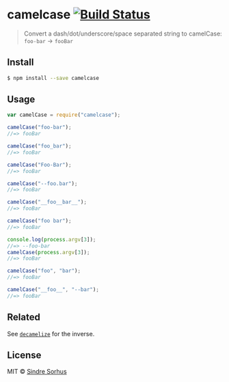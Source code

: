# camelcase [![Build Status](https://travis-ci.org/sindresorhus/camelcase.svg?branch=master)](https://travis-ci.org/sindresorhus/camelcase)

> Convert a dash/dot/underscore/space separated string to camelCase: `foo-bar` → `fooBar`

## Install

```sh
$ npm install --save camelcase
```

## Usage

```js
var camelCase = require("camelcase");

camelCase("foo-bar");
//=> fooBar

camelCase("foo_bar");
//=> fooBar

camelCase("Foo-Bar");
//=> fooBar

camelCase("--foo.bar");
//=> fooBar

camelCase("__foo__bar__");
//=> fooBar

camelCase("foo bar");
//=> fooBar

console.log(process.argv[3]);
//=> --foo-bar
camelCase(process.argv[3]);
//=> fooBar

camelCase("foo", "bar");
//=> fooBar

camelCase("__foo__", "--bar");
//=> fooBar
```

## Related

See [`decamelize`](https://github.com/sindresorhus/decamelize) for the inverse.

## License

MIT © [Sindre Sorhus](http://sindresorhus.com)
